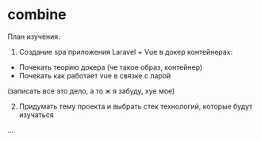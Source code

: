# combine

План изучения:

1) Создание spa приложения Laravel + Vue в докер контейнерах:
  * Почекать теорию докера (че такое образ, контейнер)
  * Почекать как работает vue в связке с ларой

(записать все это дело, а то ж я забуду, хуе мое)

2) Придумать тему проекта и выбрать стек технологий, которые будут изучаться

...
